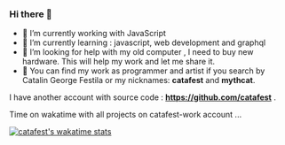 ### Hi there 👋

<!--
**catafest-work/catafest-work** is a ✨ _special_ ✨ repository because its `README.md` (this file) appears on your GitHub profile.
- 🔭 I’m currently working on ...
- 🌱 I’m currently learning ...
- 👯 I’m looking to collaborate on ...
- 🤔 I’m looking for help with ...
- 💬 Ask me about ...
- 📫 How to reach me: ...
- 😄 Pronouns: ...
- ⚡ Fun fact: ...
-->
- 🔭 I’m currently working with JavaScript 
- 🌱 I’m currently learning : javascript, web development and graphql 
- 🤔 I’m looking for help with my old computer , I need to buy new hardware. This will help my work and let me share it.
- 💬 You can find my work as programmer and artist if you search by Catalin George Festila or my nicknames: **catafest** and **mythcat**.

I have another account with source code : **https://github.com/catafest** . 

Time on wakatime with all projects on catafest-work account ... 

[![catafest's wakatime stats](https://github-readme-stats.vercel.app/api/wakatime?username=catafest-work)](https://github.com/catafest-work)
